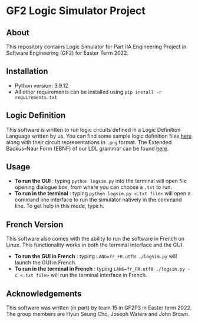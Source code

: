 # GF2 Logic Simulator Project 
## About
This repository contains Logic Simulator for Part IIA Engineering Project in Software Engineering (GF2) for Easter Term 2022. 

## Installation 
- Python version: 3.9.12
- All other requirements can be installed using `pip install -r requirements.txt`

## Logic Definition
This software is written to run logic circuits defined in a Logic Definition Language written by us. You can find some sample logic definition files [here](logic_definition) along with their circuit representations in `.png` format. The Extended Backus–Naur Form (EBNF) of our LDL grammar can be found [here](logic_definition/logic_definition_file.txt).

## Usage
- **To run the GUI** : typing `python logsim.py` into the terminal will open file opening dialogue box, from where you can choose a `.txt` to run. 
- **To run in the terminal** : typing `python logsim.py <.txt file>` will open a command line interface to run the simulator natively in the command line. To get help in this mode, type `h`.

## French Version
This software also comes with the ability to run the software in French on Linux. This functionality works in both the terminal interface and the GUI:
- **To run the GUI in French** : typing `LANG=fr_FR.utf8 ./logsim.py` will launch the GUI in French.
- **To run in the terminal in French** : typing `LANG=fr_FR.utf8 ./logsim.py -c <.txt file>` will run the terminal interface in French. 

## Acknowledgements
This software was written (in part) by team 15 in GF2P3 in Easter term 2022. The group members are Hyun Seung Cho, Joseph Waters and John Brown.
